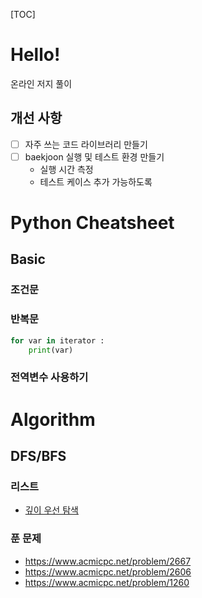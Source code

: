 [TOC]

# Hello!
온라인 저지 풀이

## 개선 사항
- [ ] 자주 쓰는 코드 라이브러리 만들기
- [ ] baekjoon 실행 및 테스트 환경 만들기
  - 실행 시간 측정
  - 테스트 케이스 추가 가능하도록


# Python Cheatsheet

## Basic

### 조건문


### 반복문
```python
for var in iterator :
    print(var)
```

### 전역변수 사용하기

# Algorithm

## DFS/BFS

### 리스트
- [깊이 우선 탐색](https://www.acmicpc.net/problemset?sort=ac_desc&algo=127)

### 푼 문제
- <https://www.acmicpc.net/problem/2667>
- <https://www.acmicpc.net/problem/2606>
- <https://www.acmicpc.net/problem/1260>